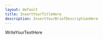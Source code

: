 ```yaml
---
layout: default
title: InsertYourTitleHere
description: InsertYourBriefDescriptionHere
---
```


WriteYourTextHere

